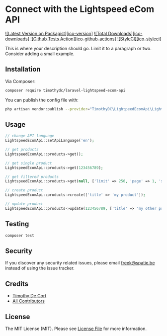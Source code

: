 # Connect with the Lightspeed eCom API

[![Latest Version on Packagist][ico-version]][link-packagist]
[![Total Downloads][ico-downloads]][link-downloads]
[![Github Tests Action][ico-github-actions]][link-github-actions]
[![StyleCI][ico-styleci]][link-styleci]

This is where your description should go. Limit it to a paragraph or two. Consider adding a small example.

## Installation

Via Composer:

```bash
composer require timothydc/laravel-lightspeed-ecom-api
```

You can publish the config file with:
```bash
php artisan vendor:publish --provider="TimothyDC\LightpeedEcomApi\LightpeedEcomApiServiceProvider" --tag="config"
```

## Usage

``` php
// change API language
LightspeedEcomApi::setApiLanguage('en');

// get products
LightspeedEcomApi::products->get();

// get single product
LightspeedEcomApi::products->get(123456789);

// get filtered products
LightspeedEcomApi::products->get(null, ['limit' => 250, 'page' => 1, 'since_id' => 123]);

// create product
LightspeedEcomApi::products->create(['title' => 'my product']);

// update product
LightspeedEcomApi::products->update(123456789, ['title' => 'my other product']);
```

## Testing

``` bash
composer test
```

## Security

If you discover any security related issues, please email freek@spatie.be instead of using the issue tracker.

## Credits

- [Timothy De Cort][link-author]
- [All Contributors][link-contributors]

## License

The MIT License (MIT). Please see [License File](LICENSE.md) for more information.

[link-packagist]: https://packagist.org/packages/timothydc/laravel-lightspeed-ecom-product-feeds
[link-downloads]: https://packagist.org/packages/timothydc/laravel-lightspeed-ecom-product-feeds
[link-github-actions]: https://github.com/timothydc/laravel-lightspeed-ecom-product-feeds/actions?query=workflow%3Arun-tests+branch%3Amaster
[link-styleci]: https://styleci.io/repos/275463792
[link-author]: https://github.com/timothydc
[link-contributors]: ../../contributors
